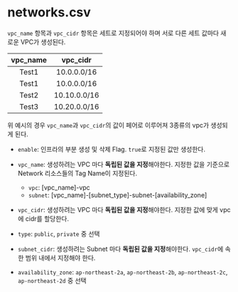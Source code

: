 # networks.csv

`vpc_name` 항목과 `vpc_cidr` 항목은 세트로 지정되어야 하며 서로 다른 세트 값마다 새로운 VPC가 생성된다.

| vpc_name |   vpc_cidr   |
| :------: | :----------: |
|  Test1   | 10.0.0.0/16  |
|  Test1   | 10.0.0.0/16  |
|  Test2   | 10.10.0.0/16 |
|  Test3   | 10.20.0.0/16 |

위 예시의 경우 `vpc_name`과 `vpc_cidr`의 값이 페어로 이루어져 3종류의 vpc가 생성되게 된다.


* `enable`: 인프라의 부분 생성 및 삭제 Flag. `true`로 지정된 값만 생성한다.

* `vpc_name`: 생성하려는 VPC 마다 **독립된 값을 지정**해야한다. 지정한 값을 기준으로 Network 리소스들의 Tag Name이 지정된다.
    * `vpc`: [vpc_name]-vpc
    * `subnet`: [vpc_name]-[subnet_type]-subnet-[availability_zone]

* `vpc_cidr`: 생성하려는 VPC 마다 **독립된 값을 지정**해야한다. 지정한 값에 맞게 vpc에 cidr를 할당한다.
* `type`: `public`, `private` 중 선택
* `subnet_cidr`: 생성하려는 Subnet 마다 **독립된 값을 지정**해야한다. `vpc_cidr`에 속한 범위 내에서 지정해야 한다.
* `availability_zone`: `ap-northeast-2a`, `ap-northeast-2b`, `ap-northeast-2c`, `ap-northeast-2d` 중 선택
